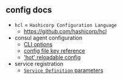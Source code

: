 ## config docs

- `hcl` = `Hashicorp Configuration Language`
  - https://github.com/hashicorp/hcl
- consul agent configuration
  - [CLI options](https://www.consul.io/docs/agent/options#commandline_options)
  - [config file key reference](https://www.consul.io/docs/agent/options#config_key_reference)
  - ['hot' reloadable config](https://www.consul.io/docs/agent/options#reloadable-configuration)
- service registration
  - [`Service Definition` parameters](https://www.consul.io/docs/discovery/services#service)
